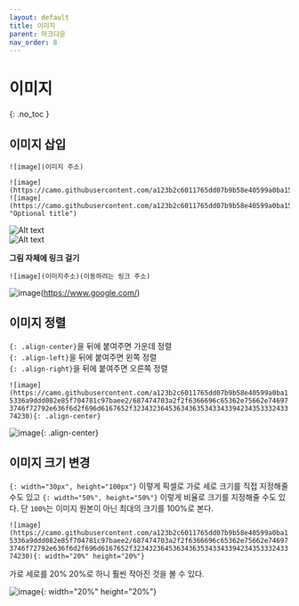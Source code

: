 ```yaml
---
layout: default
title: 이미지
parent: 마크다운
nav_order: 8
---
```


# 이미지  
{: .no_toc }

## 이미지 삽입  

`![image](이미지 주소)`  

```
![image](https://camo.githubusercontent.com/a123b2c6011765dd07b9b58e40599a0ba15336a9ddd082e85f704781c97baee2/687474703a2f2f6366696c65362e75662e746973746f72792e636f6d2f696d6167652f32343236453634363534334339423435333243374230)
![image](https://camo.githubusercontent.com/a123b2c6011765dd07b9b58e40599a0ba15336a9ddd082e85f704781c97baee2/687474703a2f2f6366696c65362e75662e746973746f72792e636f6d2f696d6167652f32343236453634363534334339423435333243374230 "Optional title")
```  
![Alt text](https://camo.githubusercontent.com/a123b2c6011765dd07b9b58e40599a0ba15336a9ddd082e85f704781c97baee2/687474703a2f2f6366696c65362e75662e746973746f72792e636f6d2f696d6167652f32343236453634363534334339423435333243374230)  
![Alt text](https://camo.githubusercontent.com/a123b2c6011765dd07b9b58e40599a0ba15336a9ddd082e85f704781c97baee2/687474703a2f2f6366696c65362e75662e746973746f72792e636f6d2f696d6167652f32343236453634363534334339423435333243374230 "Optional title")  

**그림 자체에 링크 걸기**  

`![image](이미지주소)(이동하려는 링크 주소)`  

![image](https://user-images.githubusercontent.com/42318591/83321884-1c2d2d80-a28e-11ea-8a50-7df24df12d90.png)(https://www.google.com/)  

## 이미지 정렬  

`{: .align-center}`을 뒤에 붙여주면 가운데 정렬  
`{: .align-left}`을 뒤에 붙여주면 왼쪽 정렬  
`{: .align-right}`을 뒤에 붙여주면 오른쪽 정렬  

`![image](https://camo.githubusercontent.com/a123b2c6011765dd07b9b58e40599a0ba15336a9ddd082e85f704781c97baee2/687474703a2f2f6366696c65362e75662e746973746f72792e636f6d2f696d6167652f32343236453634363534334339423435333243374230){: .align-center}`  

![image](https://camo.githubusercontent.com/a123b2c6011765dd07b9b58e40599a0ba15336a9ddd082e85f704781c97baee2/687474703a2f2f6366696c65362e75662e746973746f72792e636f6d2f696d6167652f32343236453634363534334339423435333243374230){: .align-center}  

## 이미지 크기 변경  

`{: width="30px", height="100px"}` 이렇게 픽셀로 가로 세로 크기를 직접 지정해줄 수도 있고 `{: width="50%", height="50%"}` 이렇게 비율로 크기를 지정해줄 수도 있다. 단 `100%`는 이미지 원본이 아닌 최대의 크기를 100%로 본다.  

`![image](https://camo.githubusercontent.com/a123b2c6011765dd07b9b58e40599a0ba15336a9ddd082e85f704781c97baee2/687474703a2f2f6366696c65362e75662e746973746f72792e636f6d2f696d6167652f32343236453634363534334339423435333243374230){: width="20%" height="20%"}`  

가로 세로를 20% 20%로 하니 훨씬 작아진 것을 볼 수 있다.  

![image](https://camo.githubusercontent.com/a123b2c6011765dd07b9b58e40599a0ba15336a9ddd082e85f704781c97baee2/687474703a2f2f6366696c65362e75662e746973746f72792e636f6d2f696d6167652f32343236453634363534334339423435333243374230){: width="20%" height="20%"}